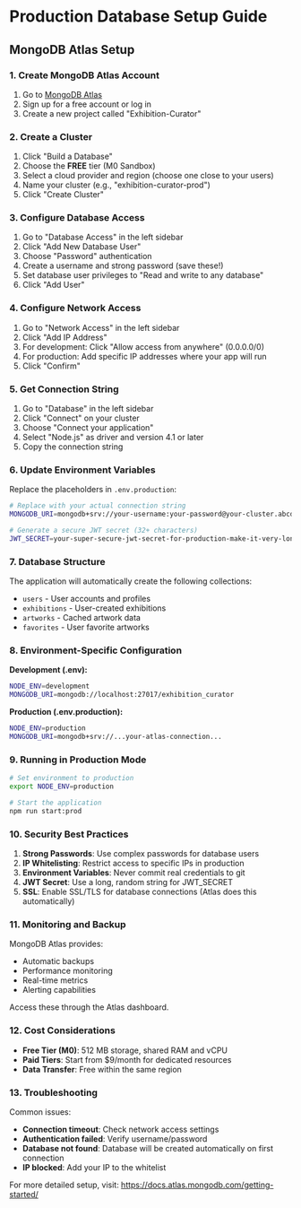 # Production Database Setup Guide

## MongoDB Atlas Setup

### 1. Create MongoDB Atlas Account
1. Go to [MongoDB Atlas](https://www.mongodb.com/atlas/database)
2. Sign up for a free account or log in
3. Create a new project called "Exhibition-Curator"

### 2. Create a Cluster
1. Click "Build a Database"
2. Choose the **FREE** tier (M0 Sandbox)
3. Select a cloud provider and region (choose one close to your users)
4. Name your cluster (e.g., "exhibition-curator-prod")
5. Click "Create Cluster"

### 3. Configure Database Access
1. Go to "Database Access" in the left sidebar
2. Click "Add New Database User"
3. Choose "Password" authentication
4. Create a username and strong password (save these!)
5. Set database user privileges to "Read and write to any database"
6. Click "Add User"

### 4. Configure Network Access
1. Go to "Network Access" in the left sidebar
2. Click "Add IP Address"
3. For development: Click "Allow access from anywhere" (0.0.0.0/0)
4. For production: Add specific IP addresses where your app will run
5. Click "Confirm"

### 5. Get Connection String
1. Go to "Database" in the left sidebar
2. Click "Connect" on your cluster
3. Choose "Connect your application"
4. Select "Node.js" as driver and version 4.1 or later
5. Copy the connection string

### 6. Update Environment Variables

Replace the placeholders in `.env.production`:

```bash
# Replace with your actual connection string
MONGODB_URI=mongodb+srv://your-username:your-password@your-cluster.abcde.mongodb.net/exhibition_curator_prod?retryWrites=true&w=majority

# Generate a secure JWT secret (32+ characters)
JWT_SECRET=your-super-secure-jwt-secret-for-production-make-it-very-long-and-random
```

### 7. Database Structure

The application will automatically create the following collections:
- `users` - User accounts and profiles
- `exhibitions` - User-created exhibitions
- `artworks` - Cached artwork data
- `favorites` - User favorite artworks

### 8. Environment-Specific Configuration

**Development (.env):**
```bash
NODE_ENV=development
MONGODB_URI=mongodb://localhost:27017/exhibition_curator
```

**Production (.env.production):**
```bash
NODE_ENV=production
MONGODB_URI=mongodb+srv://...your-atlas-connection...
```

### 9. Running in Production Mode

```bash
# Set environment to production
export NODE_ENV=production

# Start the application
npm run start:prod
```

### 10. Security Best Practices

1. **Strong Passwords**: Use complex passwords for database users
2. **IP Whitelisting**: Restrict access to specific IPs in production
3. **Environment Variables**: Never commit real credentials to git
4. **JWT Secret**: Use a long, random string for JWT_SECRET
5. **SSL**: Enable SSL/TLS for database connections (Atlas does this automatically)

### 11. Monitoring and Backup

MongoDB Atlas provides:
- Automatic backups
- Performance monitoring
- Real-time metrics
- Alerting capabilities

Access these through the Atlas dashboard.

### 12. Cost Considerations

- **Free Tier (M0)**: 512 MB storage, shared RAM and vCPU
- **Paid Tiers**: Start from $9/month for dedicated resources
- **Data Transfer**: Free within the same region

### 13. Troubleshooting

Common issues:
- **Connection timeout**: Check network access settings
- **Authentication failed**: Verify username/password
- **Database not found**: Database will be created automatically on first connection
- **IP blocked**: Add your IP to the whitelist

For more detailed setup, visit: https://docs.atlas.mongodb.com/getting-started/